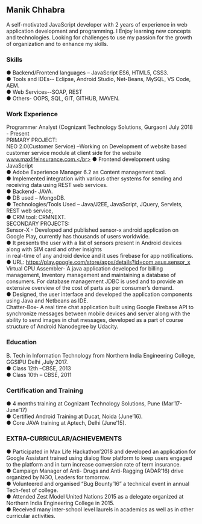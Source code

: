## Manik Chhabra

A self-motivated JavaScript developer with 2 years of experience in web application development and
programming. I Enjoy learning new concepts and technologies. Looking for challenges to use my passion for the growth of organization and to enhance my skills.

### Skills

● Backend/Frontend languages – JavaScript ES6, HTML5, CSS3.</br>
● Tools and IDEs-- Eclipse, Android Studio, Net-Beans, MySQL, VS Code, AEM.</br>
● Web Services--SOAP, REST </br>
● Others- OOPS, SQL, GIT, GITHUB, MAVEN.</br>

### Work Experience 
Programmer Analyst (Cognizant Technology Solutions, Gurgaon) July 2018 - Present</br>
PRIMARY PROJECT:</br>
NEO 2.0(Customer Service) –Working on Development of website based customer service module at client side for the website www.maxlifeinsurance.com.</br>
● Frontend development using JavaScript </br>
● Adobe Experience Manager 6.2 as Content management tool. </br>
● Implemented integration with various other systems for sending and receiving data using REST
web services.</br>
● Backend- JAVA.</br>
● DB used – MongoDB.</br>
● Technologies/Tools Used – Java/J2EE, JavaScript, JQuery, Servlets, REST web service,</br>
● CRM tool: CRMNEXT.</br>
SECONDARY PROJECTS:</br>
Sensor-X - Developed and published sensor-x android application on Google Play, currently has thousands of users worldwide.</br>
● It presents the user with a list of sensors present in Android devices along with SIM card and other insights</br>
in real-time of any android device and it uses firebase for app notifications.</br>
● URL: https://play.google.com/store/apps/details?id=com.asus.sensor_x</br>
Virtual CPU Assembler- A java application developed for billing management, Inventory management and
maintaining a database of consumers. For database management JDBC is used and to provide an extensive
overview of the cost of parts as per consumer’s demand.</br>
● Designed, the user interface and developed the application components using Java and Netbeans as
IDE.</br>
Chatter-Box- A real time chat application built using Google Firebase API to synchronize messages between mobile devices and server along with the ability to send images in chat messages, developed as a part of course structure of Android Nanodegree by Udacity.</br>

### Education

B. Tech in Information Technology from Northern India Engineering College, GGSIPU Delhi ,July 2017.</br>
● Class 12th –CBSE, 2013</br>
● Class 10th – CBSE, 2011</br>

### Certification and Training

● 4 months training at Cognizant Technology Solutions, Pune (Mar’17- June’17)</br>
● Certified Android Training at Ducat, Noida (June’16).</br>
● Core JAVA training at Aptech, Delhi (June’15).</br>

### EXTRA-CURRICULAR/ACHIEVEMENTS
● Participated in Max Life Hackathon’2018 and developed an application for Google Assistant trained using dialog flow platform to keep users engaged to the platform and in turn increase conversion rate of term insurance.</br>
● Campaign Manager of Anti- Drugs and Anti-Ragging (ADAR’16) drive organized by NGO, Leaders for
tomorrow.</br>
● Volunteered and organised “Bug Bounty’16” a technical event in annual Tech-fest of college.</br>
● Attended Zest Model United Nations 2015 as a delegate organized at Northern India Engineering College in 2015.</br>
● Received many inter-school level laurels in academics as well as in other curricular activities.</br>
